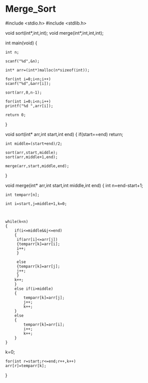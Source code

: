 # Merge_Sort
#include <stdio.h>
#include <stdlib.h>

void sort(int*,int,int);
void merge(int*,int,int,int);

int main(void) {
	
	int n;
	
	scanf("%d",&n);
	
	int* arr=(int*)malloc(n*sizeof(int));
	
	for(int i=0;i<n;i++)
	scanf("%d",&arr[i]);
	
	sort(arr,0,n-1);
	
	for(int i=0;i<n;i++)
	printf("%d ",arr[i]);
	
	return 0;
	
}

void sort(int* arr,int start,int end)
{
    if(start==end)
    return;
    
    int middle=(start+end)/2;
    
    sort(arr,start,middle);
    sort(arr,middle+1,end);
    
    merge(arr,start,middle,end);
    
}

void merge(int* arr,int start,int middle,int end)
{
    int n=end-start+1;
    
    int temparr[n];
    
    int i=start,j=middle+1,k=0;
    
    
    
    while(k<n)
    {
        if(i<=middle&&j<=end)
        {
         if(arr[i]<=arr[j])
         {temparr[k]=arr[i];
         i++;
         }
         
         else
         {temparr[k]=arr[j];
         j++;
         }
        k++;
        }
        else if(i>middle)
        {
            temparr[k]=arr[j];
            j++;
            k++;
        }
        else
        {
            temparr[k]=arr[i];
            i++;
            k++;
        }
    }
    
   k=0;
   
    for(int r=start;r<=end;r++,k++)
    arr[r]=temparr[k];
    
}
    




















